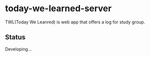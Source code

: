 # today-we-learned-server

TWL(Today We Leanred) is web app that offers a log for study group.

## Status

Developing...
